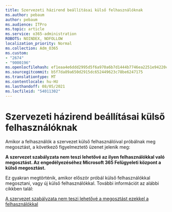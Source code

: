 ```yaml
---
title: Szervezeti házirend beállításai külső felhasználóknak
ms.author: pebaum
author: pebaum
ms.audience: ITPro
ms.topic: article
ms.service: o365-administration
ROBOTS: NOINDEX, NOFOLLOW
localization_priority: Normal
ms.collection: Adm_O365
ms.custom:
- "2674"
- "9000196"
ms.openlocfilehash: ef1eaa4e6ddd2995d5f6a970a6b7d1444b7746ea2251e94220c857b10da41d0d
ms.sourcegitcommit: b5f7da89a650d2915dc652449623c78be6247175
ms.translationtype: MT
ms.contentlocale: hu-HU
ms.lasthandoff: 08/05/2021
ms.locfileid: "54011302"
---
```

# <a name="organization-policy-settings-for-external-users"></a>Szervezeti házirend beállításai külső felhasználóknak

Amikor a felhasználók a szervezet külső felhasználóival próbálnak meg megosztást, a következő figyelmeztető üzenet jelenik meg: 

   **A szervezet szabályzata nem teszi lehetővé az ilyen felhasználókkal való megosztást. Az engedélyezéséhez Microsoft 365 Felügyeleti központ a külső megosztást.** 

Ez gyakran megtörténik, amikor először próbál külső felhasználókkal megosztani, vagy új külső felhasználókkal. További információt az alábbi cikkben talál:

[A szervezet szabályzata nem teszi lehetővé a megosztást ezekkel a felhasználókkal](https://docs.microsoft.com/sharepoint/support/administration/organization-policies-do-not-allow-you-to-share-with-users-error)






